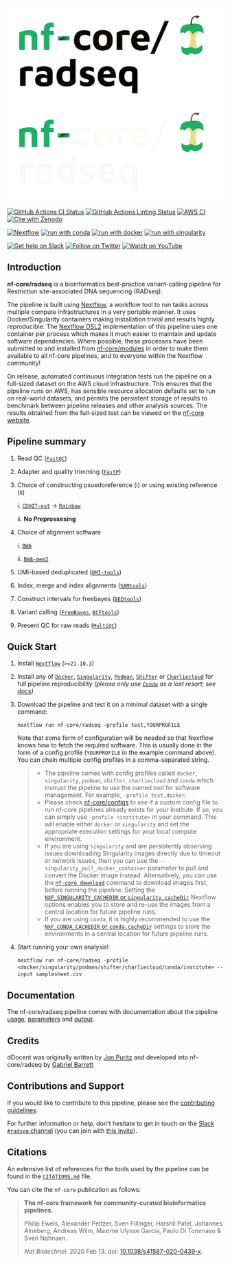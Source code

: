 # ![nf-core/radseq](docs/images/nf-core-radseq_logo_light.png#gh-light-mode-only) ![nf-core/radseq](docs/images/nf-core-radseq_logo_dark.png#gh-dark-mode-only)

[![GitHub Actions CI Status](https://github.com/nf-core/radseq/workflows/nf-core%20CI/badge.svg)](https://github.com/nf-core/radseq/actions?query=workflow%3A%22nf-core+CI%22)
[![GitHub Actions Linting Status](https://github.com/nf-core/radseq/workflows/nf-core%20linting/badge.svg)](https://github.com/nf-core/radseq/actions?query=workflow%3A%22nf-core+linting%22)
[![AWS CI](https://img.shields.io/badge/CI%20tests-full%20size-FF9900?labelColor=000000&logo=Amazon%20AWS)](https://nf-co.re/radseq/results)
[![Cite with Zenodo](http://img.shields.io/badge/DOI-10.5281/zenodo.XXXXXXX-1073c8?labelColor=000000)](https://doi.org/10.5281/zenodo.XXXXXXX)

[![Nextflow](https://img.shields.io/badge/nextflow%20DSL2-%E2%89%A521.10.3-23aa62.svg?labelColor=000000)](https://www.nextflow.io/)
[![run with conda](http://img.shields.io/badge/run%20with-conda-3EB049?labelColor=000000&logo=anaconda)](https://docs.conda.io/en/latest/)
[![run with docker](https://img.shields.io/badge/run%20with-docker-0db7ed?labelColor=000000&logo=docker)](https://www.docker.com/)
[![run with singularity](https://img.shields.io/badge/run%20with-singularity-1d355c.svg?labelColor=000000)](https://sylabs.io/docs/)

[![Get help on Slack](http://img.shields.io/badge/slack-nf--core%20%23radseq-4A154B?labelColor=000000&logo=slack)](https://nfcore.slack.com/channels/radseq)
[![Follow on Twitter](http://img.shields.io/badge/twitter-%40nf__core-1DA1F2?labelColor=000000&logo=twitter)](https://twitter.com/nf_core)
[![Watch on YouTube](http://img.shields.io/badge/youtube-nf--core-FF0000?labelColor=000000&logo=youtube)](https://www.youtube.com/c/nf-core)

## Introduction

**nf-core/radseq** is a bioinformatics best-practice variant-calling pipeline for Restriction site-associated DNA sequencing (RADseq).

The pipeline is built using [Nextflow](https://www.nextflow.io), a workflow tool to run tasks across multiple compute infrastructures in a very portable manner. It uses Docker/Singularity containers making installation trivial and results highly reproducible. The [Nextflow DSL2](https://www.nextflow.io/docs/latest/dsl2.html) implementation of this pipeline uses one container per process which makes it much easier to maintain and update software dependencies. Where possible, these processes have been submitted to and installed from [nf-core/modules](https://github.com/nf-core/modules) in order to make them available to all nf-core pipelines, and to everyone within the Nextflow community!

<!-- TODO nf-core: Add full-sized test dataset and amend the paragraph below if applicable -->
On release, automated continuous integration tests run the pipeline on a full-sized dataset on the AWS cloud infrastructure. This ensures that the pipeline runs on AWS, has sensible resource allocation defaults set to run on real-world datasets, and permits the persistent storage of results to benchmark between pipeline releases and other analysis sources. The results obtained from the full-sized test can be viewed on the [nf-core website](https://nf-co.re/radseq/results).

## Pipeline summary

1. Read QC ([`FastQC`](https://www.bioinformatics.babraham.ac.uk/projects/fastqc/))
2. Adapter and quality trimming ([`FastP`](https://github.com/OpenGene/fastp))
3. Choice of constructing psuedoreference (i) or using existing reference (ii)
    
    i. [`CDHIT-est`](https://sites.google.com/view/cd-hit?pli=1) -> [`Rainbow`](https://github.com/ChongLab/rainbow)
    
    ii. **No Preprossesing**
4. Choice of alignment software 
    
    i. [`BWA`](https://bio-bwa.sourceforge.net/bwa.shtml)

    ii. [`BWA-mem2`](https://github.com/bwa-mem2/bwa-mem2)

5. UMI-based deduplicated ([`UMI-tools`](https://github.com/CGATOxford/UMI-tools))

5. Index, merge and index alignments ([`SAMtools`](https://github.com/samtools/samtools))

6. Construct intervals for freebayes ([`BEDtools`](https://bedtools.readthedocs.io/en/latest/))

7. Variant calling ([`FreeBayes`](https://github.com/freebayes/freebayes), [`BCFtools`](https://github.com/samtools/bcftools))

5. Present QC for raw reads ([`MultiQC`](http://multiqc.info/))


## Quick Start

1. Install [`Nextflow`](https://www.nextflow.io/docs/latest/getstarted.html#installation) (`>=21.10.3`)

2. Install any of [`Docker`](https://docs.docker.com/engine/installation/), [`Singularity`](https://www.sylabs.io/guides/3.0/user-guide/), [`Podman`](https://podman.io/), [`Shifter`](https://nersc.gitlab.io/development/shifter/how-to-use/) or [`Charliecloud`](https://hpc.github.io/charliecloud/) for full pipeline reproducibility _(please only use [`Conda`](https://conda.io/miniconda.html) as a last resort; see [docs](https://nf-co.re/usage/configuration#basic-configuration-profiles))_

3. Download the pipeline and test it on a minimal dataset with a single command:

    ```console
    nextflow run nf-core/radseq -profile test,YOURPROFILE
    ```

    Note that some form of configuration will be needed so that Nextflow knows how to fetch the required software. This is usually done in the form of a config profile (`YOURPROFILE` in the example command above). You can chain multiple config profiles in a comma-separated string.

    > * The pipeline comes with config profiles called `docker`, `singularity`, `podman`, `shifter`, `charliecloud` and `conda` which instruct the pipeline to use the named tool for software management. For example, `-profile test,docker`.
    > * Please check [nf-core/configs](https://github.com/nf-core/configs#documentation) to see if a custom config file to run nf-core pipelines already exists for your Institute. If so, you can simply use `-profile <institute>` in your command. This will enable either `docker` or `singularity` and set the appropriate execution settings for your local compute environment.
    > * If you are using `singularity` and are persistently observing issues downloading Singularity images directly due to timeout or network issues, then you can use the `--singularity_pull_docker_container` parameter to pull and convert the Docker image instead. Alternatively, you can use the [`nf-core download`](https://nf-co.re/tools/#downloading-pipelines-for-offline-use) command to download images first, before running the pipeline. Setting the [`NXF_SINGULARITY_CACHEDIR` or `singularity.cacheDir`](https://www.nextflow.io/docs/latest/singularity.html?#singularity-docker-hub) Nextflow options enables you to store and re-use the images from a central location for future pipeline runs.
    > * If you are using `conda`, it is highly recommended to use the [`NXF_CONDA_CACHEDIR` or `conda.cacheDir`](https://www.nextflow.io/docs/latest/conda.html) settings to store the environments in a central location for future pipeline runs.

4. Start running your own analysis!

    ```console
    nextflow run nf-core/radseq -profile <docker/singularity/podman/shifter/charliecloud/conda/institute> --input samplesheet.csv
    ```

## Documentation

The nf-core/radseq pipeline comes with documentation about the pipeline [usage](https://nf-co.re/radseq/usage), [parameters](https://nf-co.re/radseq/parameters) and [output](https://nf-co.re/radseq/output).

## Credits

dDocent was originally written by [Jon Puritz](https://github.com/jpuritz) and developed into nf-core/radseq by [Gabriel Barrett](https://github.com/Gabriel-A-Barrett)

## Contributions and Support

If you would like to contribute to this pipeline, please see the [contributing guidelines](.github/CONTRIBUTING.md).

For further information or help, don't hesitate to get in touch on the [Slack `#radseq` channel](https://nfcore.slack.com/channels/radseq) (you can join with [this invite](https://nf-co.re/join/slack)).

## Citations

<!-- TODO nf-core: Add citation for pipeline after first release. Uncomment lines below and update Zenodo doi and badge at the top of this file. -->
<!-- If you use  nf-core/radseq for your analysis, please cite it using the following doi: [10.5281/zenodo.XXXXXX](https://doi.org/10.5281/zenodo.XXXXXX) -->

An extensive list of references for the tools used by the pipeline can be found in the [`CITATIONS.md`](CITATIONS.md) file.

You can cite the `nf-core` publication as follows:

> **The nf-core framework for community-curated bioinformatics pipelines.**
>
> Philip Ewels, Alexander Peltzer, Sven Fillinger, Harshil Patel, Johannes Alneberg, Andreas Wilm, Maxime Ulysse Garcia, Paolo Di Tommaso & Sven Nahnsen.
>
> _Nat Biotechnol._ 2020 Feb 13. doi: [10.1038/s41587-020-0439-x](https://dx.doi.org/10.1038/s41587-020-0439-x).
